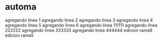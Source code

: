 # automa
agregando linea 1
agregando linea 2
agregando linea 3
agregando linea 4
agregando linea 5
agregando linea 6
agregando linea 111111
agregando linea 222222
agregando linea 333333
agregando linea 444444
edicion rama6
edicion rama5
